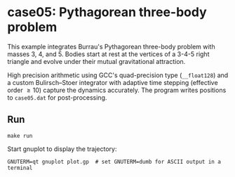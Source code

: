 # case05: Pythagorean three-body problem

This example integrates Burrau's Pythagorean three-body problem with masses
$3$, $4$, and $5$. Bodies start at rest at the vertices of a $3$-$4$-$5$
right triangle and evolve under their mutual gravitational attraction.

High precision arithmetic using GCC's quad-precision type (`__float128`) and a
custom Bulirsch–Stoer integrator with adaptive time stepping (effective order
$\ge 10$) capture the dynamics accurately. The program writes positions to
`case05.dat` for post-processing.

## Run

```
make run
```

Start gnuplot to display the trajectory:

```
GNUTERM=qt gnuplot plot.gp  # set GNUTERM=dumb for ASCII output in a terminal
```
